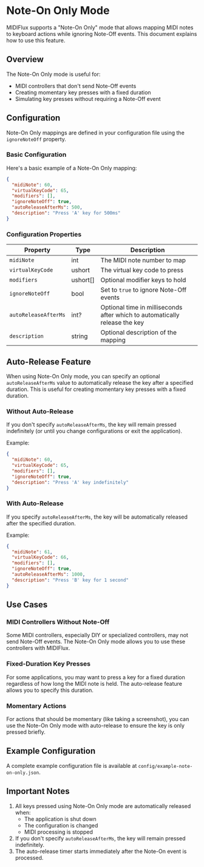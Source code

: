 # Note-On Only Mode

MIDIFlux supports a "Note-On Only" mode that allows mapping MIDI notes to keyboard actions while ignoring Note-Off events. This document explains how to use this feature.

## Overview

The Note-On Only mode is useful for:

- MIDI controllers that don't send Note-Off events
- Creating momentary key presses with a fixed duration
- Simulating key presses without requiring a Note-Off event

## Configuration

Note-On Only mappings are defined in your configuration file using the `ignoreNoteOff` property.

### Basic Configuration

Here's a basic example of a Note-On Only mapping:

```json
{
  "midiNote": 60,
  "virtualKeyCode": 65,
  "modifiers": [],
  "ignoreNoteOff": true,
  "autoReleaseAfterMs": 500,
  "description": "Press 'A' key for 500ms"
}
```

### Configuration Properties

| Property | Type | Description |
|----------|------|-------------|
| `midiNote` | int | The MIDI note number to map |
| `virtualKeyCode` | ushort | The virtual key code to press |
| `modifiers` | ushort[] | Optional modifier keys to hold |
| `ignoreNoteOff` | bool | Set to `true` to ignore Note-Off events |
| `autoReleaseAfterMs` | int? | Optional time in milliseconds after which to automatically release the key |
| `description` | string | Optional description of the mapping |

## Auto-Release Feature

When using Note-On Only mode, you can specify an optional `autoReleaseAfterMs` value to automatically release the key after a specified duration. This is useful for creating momentary key presses with a fixed duration.

### Without Auto-Release

If you don't specify `autoReleaseAfterMs`, the key will remain pressed indefinitely (or until you change configurations or exit the application).

Example:
```json
{
  "midiNote": 60,
  "virtualKeyCode": 65,
  "modifiers": [],
  "ignoreNoteOff": true,
  "description": "Press 'A' key indefinitely"
}
```

### With Auto-Release

If you specify `autoReleaseAfterMs`, the key will be automatically released after the specified duration.

Example:
```json
{
  "midiNote": 61,
  "virtualKeyCode": 66,
  "modifiers": [],
  "ignoreNoteOff": true,
  "autoReleaseAfterMs": 1000,
  "description": "Press 'B' key for 1 second"
}
```

## Use Cases

### MIDI Controllers Without Note-Off

Some MIDI controllers, especially DIY or specialized controllers, may not send Note-Off events. The Note-On Only mode allows you to use these controllers with MIDIFlux.

### Fixed-Duration Key Presses

For some applications, you may want to press a key for a fixed duration regardless of how long the MIDI note is held. The auto-release feature allows you to specify this duration.

### Momentary Actions

For actions that should be momentary (like taking a screenshot), you can use the Note-On Only mode with auto-release to ensure the key is only pressed briefly.

## Example Configuration

A complete example configuration file is available at `config/example-note-on-only.json`.

## Important Notes

1. All keys pressed using Note-On Only mode are automatically released when:
   - The application is shut down
   - The configuration is changed
   - MIDI processing is stopped
2. If you don't specify `autoReleaseAfterMs`, the key will remain pressed indefinitely.
3. The auto-release timer starts immediately after the Note-On event is processed.

